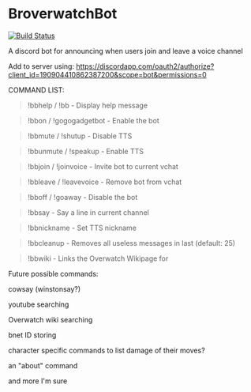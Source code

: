 # BroverwatchBot

[![Build Status](https://travis-ci.org/jimkk/BroverwatchBot.svg?branch=master)](https://travis-ci.org/jimkk/BroverwatchBot)

A discord bot for announcing when users join and leave a voice channel

Add to server using: https://discordapp.com/oauth2/authorize?client_id=190904410862387200&scope=bot&permissions=0

COMMAND LIST:

>!bbhelp / !bb    -    Display help message

>!bbon / !gogogadgetbot    -    Enable the bot

>!bbmute / !shutup    -    Disable TTS

>!bbunmute / !speakup    -    Enable TTS

>!bbjoin / !joinvoice    -    Invite bot to current vchat

>!bbleave / !leavevoice    -    Remove bot from vchat

>!bboff / !goaway    -    Disable the bot

>!bbsay <line>    -    Say a line in current channel

>!bbnickname <nickname>    -    Set TTS nickname

>!bbcleanup <num>   -    Removes all useless messages in last <num> (default: 25)

>!bbwiki <searchterm>    -    Links the Overwatch Wikipage for <searchterm>


Future possible commands:

cowsay (winstonsay?)

youtube searching

Overwatch wiki searching

bnet ID storing

character specific commands to list damage of their moves?

an "about" command

and more I'm sure

